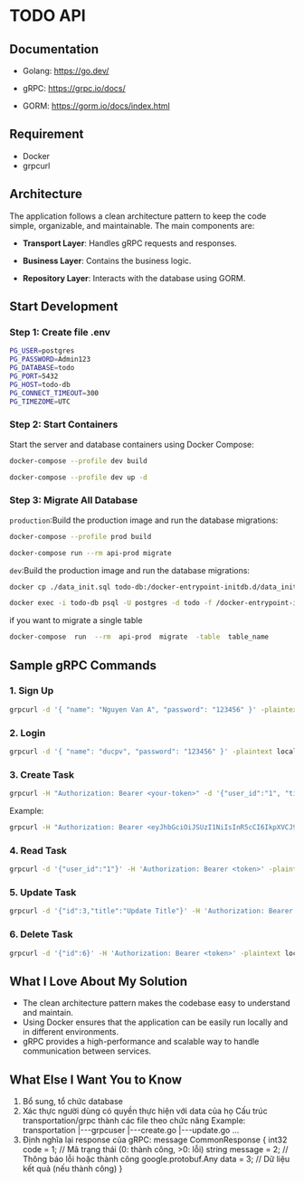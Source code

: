 # TODO API
## Documentation
- Golang: https://go.dev/

- gRPC: https://grpc.io/docs/

- GORM: https://gorm.io/docs/index.html
## Requirement
- Docker
- grpcurl
## Architecture
The application follows a clean architecture pattern to keep the code simple, organizable, and maintainable. The main components are:
-  **Transport Layer**: Handles gRPC requests and responses.

-  **Business Layer**: Contains the business logic.

-  **Repository Layer**: Interacts with the database using GORM.
## Start Development
### Step 1: Create file .env
```bash
PG_USER=postgres
PG_PASSWORD=Admin123
PG_DATABASE=todo
PG_PORT=5432
PG_HOST=todo-db
PG_CONNECT_TIMEOUT=300
PG_TIMEZOME=UTC
```
### Step 2: Start Containers
Start the server and database containers using Docker Compose:
```bash
docker-compose --profile dev build

docker-compose --profile dev up -d
```
### Step 3: Migrate All Database
`production`:Build the production image and run the database migrations:
```bash
docker-compose --profile prod build

docker-compose run --rm api-prod migrate
```
`dev`:Build the production image and run the database migrations:
```bash
docker cp ./data_init.sql todo-db:/docker-entrypoint-initdb.d/data_init.sql

docker exec -i todo-db psql -U postgres -d todo -f /docker-entrypoint-initdb.d/data_init.sql
```
if you want to migrate a single table
```bash
docker-compose  run  --rm  api-prod  migrate  -table  table_name
```
## Sample gRPC Commands
### 1. Sign Up
```bash
grpcurl -d '{ "name": "Nguyen Van A", "password": "123456" }' -plaintext localhost:50051 user.TodoService/SignUp
```
### 2. Login
```bash
grpcurl -d '{ "name": "ducpv", "password": "123456" }' -plaintext localhost:50051 user.TodoService/Login
```
### 3. Create Task
```bash
grpcurl -H "Authorization: Bearer <your-token>" -d '{"user_id":"1", "title": "New Task", "description": "Task description", "progress": "do", "priority":"1"}' -plaintext localhost:50051 task.TodoService/CreateTask
```
Example:
```bash
grpcurl -H "Authorization: Bearer <eyJhbGciOiJSUzI1NiIsInR5cCI6IkpXVCJ9.eyJwYXlsb2FkIjp7InVzZXJfaWQiOjF9LCJleHAiOjE4MzQ5Mjc0NDMsImlhdCI6MTczNDkyNzQ0M30.N0OkuJzmP3_pNwk5urtKwSH8__vKwglKGbHmDTTeu6kJQDPSpoLYcmUKC8dXCOTnnTRwTYeBwCNwaLPRjKxeZw>" -d '{"user_id":"1", "title": "New Task", "description": "Task description", "progress": "do", "priority":"1"}' -plaintext localhost:50051 task.TodoService/CreateTask
```
### 4. Read Task
```bash
grpcurl -d '{"user_id":"1"}' -H 'Authorization: Bearer <token>' -plaintext localhost:50051 task.TodoService/ReadTask
```
### 5.  Update Task
```bash
grpcurl -d '{"id":3,"title":"Update Title"}' -H 'Authorization: Bearer <token>' -plaintext localhost:50051 task.TodoService/UpdateTask
```
### 6. Delete Task
```bash
grpcurl -d '{"id":6}' -H 'Authorization: Bearer <token>' -plaintext localhost:50051 task.TodoService/DeleteTask
```
## What I Love About My Solution
-   The clean architecture pattern makes the codebase easy to understand and maintain.
-   Using Docker ensures that the application can be easily run locally and in different environments.
-   gRPC provides a high-performance and scalable way to handle communication between services.
## What Else I Want You to Know
1. Bổ sung, tổ chức database
2. Xác thực người dùng có quyền thực hiện với data của họ
Cấu trúc transportation/grpc thành các file theo chức năng
Example:
transportation
|---grpcuser
    |---create.go
    |---update.go
    ...
3. Định nghĩa lại response của gRPC:
message CommonResponse {
  int32 code = 1;          // Mã trạng thái (0: thành công, >0: lỗi)
  string message = 2;      // Thông báo lỗi hoặc thành công
  google.protobuf.Any data = 3; // Dữ liệu kết quả (nếu thành công)
}
